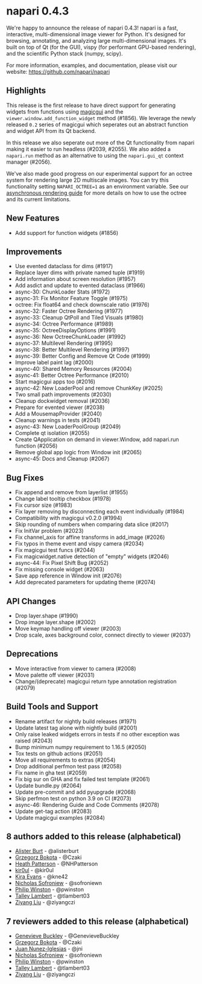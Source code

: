 # napari 0.4.3

We're happy to announce the release of napari 0.4.3!
napari is a fast, interactive, multi-dimensional image viewer for Python.
It's designed for browsing, annotating, and analyzing large multi-dimensional
images. It's built on top of Qt (for the GUI), vispy (for performant GPU-based
rendering), and the scientific Python stack (numpy, scipy).


For more information, examples, and documentation, please visit our website:
https://github.com/napari/napari

## Highlights
This release is the first release to have direct support for generating widgets from functions using [magicgui](https://napari.org/magicgui/) and the `viewer.window.add_function_widget` method (#1856). We leverage the newly released `0.2` series of magicgui which seperates out an abstract function and widget API from its Qt backend. 

In this release we also seperate out more of the Qt functionality from napari making it easier to run headless (#2039, #2055). We also added a `napari.run` method as an alternative to using the `napari.gui_qt` context manager (#2056).

We've also made good progress on our experimental support for an octree system for rendering large 2D multiscale images. You can try this functionality setting `NAPARI_OCTREE=1` as an environment variable. See our [asynchronous rendering guide](https://napari.org/docs/dev/events/rendering.html) for more details on how to use the octree and its current limitations.


## New Features
- Add support for function widgets (#1856)


## Improvements
- Use evented dataclass for dims (#1917)
- Replace layer dims with private named tuple (#1919)
- Add information about screen resolution (#1957)
- Add asdict and update to evented dataclass (#1966)
- async-30: ChunkLoader Stats (#1972)
- async-31: Fix Monitor Feature Toggle (#1975)
- octree: Fix float64 and check downscale ratio (#1976)
- async-32: Faster Octree Rendering (#1977)
- async-33: Cleanup QtPoll and Tiled Visuals (#1980)
- async-34: Octree Performance (#1989)
- async-35: OctreeDisplayOptions (#1991)
- async-36: New OctreeChunkLoader (#1992)
- async-37: Multilevel Rendering (#1995)
- async-38: Better Multilevel Rendering (#1997)
- async-39: Better Config and Remove Qt Code (#1999)
- Improve label paint lag (#2000)
- async-40: Shared Memory Resources (#2004)
- async-41: Better Octree Performance (#2010)
- Start magicgui apps too (#2016)
- async-42: New LoaderPool and remove ChunkKey (#2025)
- Two small path improvements (#2030)
- Cleanup dockwidget removal (#2036)
- Prepare for evented viewer (#2038)
- Add a MousemapProvider (#2040)
- Cleanup warnings in tests (#2041)
- async-43: New LoaderPoolGroup (#2049)
- Complete qt isolation (#2055)
- Create QApplication on demand in viewer.Window, add napari.run function (#2056)
- Remove global app logic from Window init (#2065)
- async-45: Docs and Cleanup (#2067)

## Bug Fixes
- Fix append and remove from layerlist (#1955)
- Change label tooltip checkbox (#1978)
- Fix cursor size (#1983)
- Fix layer removing by disconnecting each event individually (#1984)
- Compatibility with magicgui v0.2.0 (#1994)
- Skip rounding of numbers when comparing data slice (#2017)
- Fix InitVar problem (#2023)
- Fix channel_axis for affine transforms in add_image (#2026)
- Fix typos in theme event and vispy camera (#2034)
- Fix magicgui test funcs (#2044)
- Fix magicwidget.native detection of "empty" widgets (#2046)
- async-44: Fix Pixel Shift Bug (#2052)
- Fix missing console widget (#2063)
- Save app reference in Window init (#2076)
- Add deprecated parameters for updating theme (#2074)


## API Changes
- Drop layer.shape (#1990)
- Drop image layer.shape (#2002)
- Move keymap handling off viewer (#2003)
- Drop scale, axes background color, connect directly to viewer (#2037)


## Deprecations
- Move interactive from viewer to camera (#2008)
- Move palette off viewer (#2031)
- Change/(deprecate) magicgui return type annotation registration (#2079)


## Build Tools and Support
- Rename artifact for nightly build releases (#1971)
- Update latest tag alone with nightly build (#2001)
- Only raise leaked widgets errors in tests if no other exception was raised (#2043)
- Bump minimum numpy requirement to 1.16.5  (#2050)
- Tox tests on github actions (#2051)
- Move all requirements to extras (#2054)
- Drop additional perfmon test pass (#2058)
- Fix name in gha test (#2059)
- Fix big sur on GHA and fix failed test template (#2061)
- Update bundle.py (#2064)
- Update pre-commit  and add pyupgrade (#2068)
- Skip perfmon test on python 3.9 on CI (#2073)
- async-46: Rendering Guide and Code Comments (#2078)
- Update get-tag action (#2083)
- Update magicgui examples (#2084)


## 8 authors added to this release (alphabetical)

- [Alister Burt](https://github.com/napari/napari/commits?author=alisterburt) - @alisterburt
- [Grzegorz Bokota](https://github.com/napari/napari/commits?author=Czaki) - @Czaki
- [Heath Patterson](https://github.com/napari/napari/commits?author=NHPatterson) - @NHPatterson
- [kir0ul](https://github.com/napari/napari/commits?author=kir0ul) - @kir0ul
- [Kira Evans](https://github.com/napari/napari/commits?author=kne42) - @kne42
- [Nicholas Sofroniew](https://github.com/napari/napari/commits?author=sofroniewn) - @sofroniewn
- [Philip Winston](https://github.com/napari/napari/commits?author=pwinston) - @pwinston
- [Talley Lambert](https://github.com/napari/napari/commits?author=tlambert03) - @tlambert03
- [Ziyang Liu](https://github.com/napari/napari/commits?author=ziyangczi) - @ziyangczi


## 7 reviewers added to this release (alphabetical)

- [Genevieve Buckley](https://github.com/napari/napari/commits?author=GenevieveBuckley) - @GenevieveBuckley
- [Grzegorz Bokota](https://github.com/napari/napari/commits?author=Czaki) - @Czaki
- [Juan Nunez-Iglesias](https://github.com/napari/napari/commits?author=jni) - @jni
- [Nicholas Sofroniew](https://github.com/napari/napari/commits?author=sofroniewn) - @sofroniewn
- [Philip Winston](https://github.com/napari/napari/commits?author=pwinston) - @pwinston
- [Talley Lambert](https://github.com/napari/napari/commits?author=tlambert03) - @tlambert03
- [Ziyang Liu](https://github.com/napari/napari/commits?author=ziyangczi) - @ziyangczi

